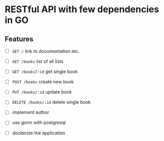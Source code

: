 # RESTful API with few dependencies in GO

## Features

* [ ] `GET /` link to documentation etc.
* [ ] `GET /books` list of all lists 
* [ ] `GET /books7:id` get single book
* [ ] `POST /books` create new book
* [ ] `PUT /books/:id` update book
* [ ] `DELETE /books/:id` delete single book

* [ ] implement author

* [ ] use gorm with postgresql

* [ ] dockerize the application
